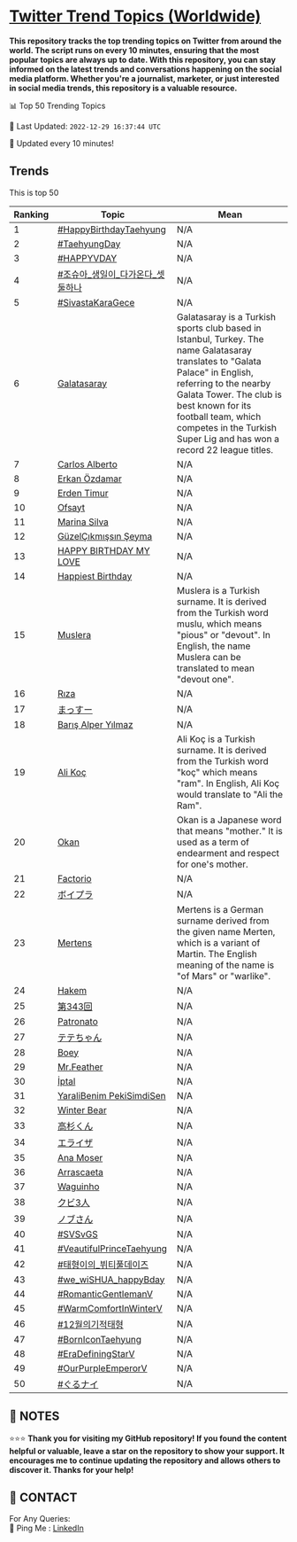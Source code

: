[Twitter Trend Topics (Worldwide)](https://github.com/ErcinDedeoglu/Twitter-Trend-Topics)
==========

**This repository tracks the top trending topics on Twitter from around the world. 
The script runs on every 10 minutes, ensuring that the most popular topics are always up to date. 
With this repository, you can stay informed on the latest trends and conversations happening on the social media platform. 
Whether you're a journalist, marketer, or just interested in social media trends, this repository is a valuable resource.**


📊 Top 50 Trending Topics

📆 Last Updated: `2022-12-29 16:37:44 UTC`

🔧 Updated every 10 minutes!


## Trends

This is top 50

| Ranking | Topic | Mean |
| ------- | ------------ | ------------ |
| 1 | [#HappyBirthdayTaehyung](http://twitter.com/search?q=%23HappyBirthdayTaehyung) | N/A |
| 2 | [#TaehyungDay](http://twitter.com/search?q=%23TaehyungDay) | N/A |
| 3 | [#HAPPYVDAY](http://twitter.com/search?q=%23HAPPYVDAY) | N/A |
| 4 | [#조슈아_생일이_다가온다_셋둘하나](http://twitter.com/search?q=%23%ec%a1%b0%ec%8a%88%ec%95%84_%ec%83%9d%ec%9d%bc%ec%9d%b4_%eb%8b%a4%ea%b0%80%ec%98%a8%eb%8b%a4_%ec%85%8b%eb%91%98%ed%95%98%eb%82%98) | N/A |
| 5 | [#SivastaKaraGece](http://twitter.com/search?q=%23SivastaKaraGece) | N/A |
| 6 | [Galatasaray](http://twitter.com/search?q=Galatasaray) | Galatasaray is a Turkish sports club based in Istanbul, Turkey. The name Galatasaray translates to "Galata Palace" in English, referring to the nearby Galata Tower. The club is best known for its football team, which competes in the Turkish Super Lig and has won a record 22 league titles. |
| 7 | [Carlos Alberto](http://twitter.com/search?q=Carlos+Alberto) | N/A |
| 8 | [Erkan Özdamar](http://twitter.com/search?q=Erkan+%c3%96zdamar) | N/A |
| 9 | [Erden Timur](http://twitter.com/search?q=Erden+Timur) | N/A |
| 10 | [Ofsayt](http://twitter.com/search?q=Ofsayt) | N/A |
| 11 | [Marina Silva](http://twitter.com/search?q=Marina+Silva) | N/A |
| 12 | [GüzelÇıkmışsın Şeyma](http://twitter.com/search?q=G%c3%bczel%c3%87%c4%b1km%c4%b1%c5%9fs%c4%b1n+%c5%9eeyma) | N/A |
| 13 | [HAPPY BIRTHDAY MY LOVE](http://twitter.com/search?q=HAPPY+BIRTHDAY+MY+LOVE) | N/A |
| 14 | [Happiest Birthday](http://twitter.com/search?q=Happiest+Birthday) | N/A |
| 15 | [Muslera](http://twitter.com/search?q=Muslera) | Muslera is a Turkish surname. It is derived from the Turkish word muslu, which means "pious" or "devout". In English, the name Muslera can be translated to mean "devout one". |
| 16 | [Rıza](http://twitter.com/search?q=R%c4%b1za) | N/A |
| 17 | [まっすー](http://twitter.com/search?q=%e3%81%be%e3%81%a3%e3%81%99%e3%83%bc) | N/A |
| 18 | [Barış Alper Yılmaz](http://twitter.com/search?q=Bar%c4%b1%c5%9f+Alper+Y%c4%b1lmaz) | N/A |
| 19 | [Ali Koç](http://twitter.com/search?q=Ali+Ko%c3%a7) | Ali Koç is a Turkish surname. It is derived from the Turkish word "koç" which means "ram". In English, Ali Koç would translate to "Ali the Ram". |
| 20 | [Okan](http://twitter.com/search?q=Okan) | Okan is a Japanese word that means "mother." It is used as a term of endearment and respect for one's mother. |
| 21 | [Factorio](http://twitter.com/search?q=Factorio) | N/A |
| 22 | [ボイプラ](http://twitter.com/search?q=%e3%83%9c%e3%82%a4%e3%83%97%e3%83%a9) | N/A |
| 23 | [Mertens](http://twitter.com/search?q=Mertens) | Mertens is a German surname derived from the given name Merten, which is a variant of Martin. The English meaning of the name is "of Mars" or "warlike". |
| 24 | [Hakem](http://twitter.com/search?q=Hakem) | N/A |
| 25 | [第343回](http://twitter.com/search?q=%e7%ac%ac343%e5%9b%9e) | N/A |
| 26 | [Patronato](http://twitter.com/search?q=Patronato) | N/A |
| 27 | [テテちゃん](http://twitter.com/search?q=%e3%83%86%e3%83%86%e3%81%a1%e3%82%83%e3%82%93) | N/A |
| 28 | [Boey](http://twitter.com/search?q=Boey) | N/A |
| 29 | [Mr.Feather](http://twitter.com/search?q=Mr.Feather) | N/A |
| 30 | [İptal](http://twitter.com/search?q=%c4%b0ptal) | N/A |
| 31 | [YaraliBenim PekiSimdiSen](http://twitter.com/search?q=YaraliBenim+PekiSimdiSen) | N/A |
| 32 | [Winter Bear](http://twitter.com/search?q=Winter+Bear) | N/A |
| 33 | [高杉くん](http://twitter.com/search?q=%e9%ab%98%e6%9d%89%e3%81%8f%e3%82%93) | N/A |
| 34 | [エライザ](http://twitter.com/search?q=%e3%82%a8%e3%83%a9%e3%82%a4%e3%82%b6) | N/A |
| 35 | [Ana Moser](http://twitter.com/search?q=Ana+Moser) | N/A |
| 36 | [Arrascaeta](http://twitter.com/search?q=Arrascaeta) | N/A |
| 37 | [Waguinho](http://twitter.com/search?q=Waguinho) | N/A |
| 38 | [クビ3人](http://twitter.com/search?q=%e3%82%af%e3%83%933%e4%ba%ba) | N/A |
| 39 | [ノブさん](http://twitter.com/search?q=%e3%83%8e%e3%83%96%e3%81%95%e3%82%93) | N/A |
| 40 | [#SVSvGS](http://twitter.com/search?q=%23SVSvGS) | N/A |
| 41 | [#VeautifulPrinceTaehyung](http://twitter.com/search?q=%23VeautifulPrinceTaehyung) | N/A |
| 42 | [#태형이의_뷔티풀데이즈](http://twitter.com/search?q=%23%ed%83%9c%ed%98%95%ec%9d%b4%ec%9d%98_%eb%b7%94%ed%8b%b0%ed%92%80%eb%8d%b0%ec%9d%b4%ec%a6%88) | N/A |
| 43 | [#we_wiSHUA_happyBday](http://twitter.com/search?q=%23we_wiSHUA_happyBday) | N/A |
| 44 | [#RomanticGentlemanV](http://twitter.com/search?q=%23RomanticGentlemanV) | N/A |
| 45 | [#WarmComfortInWinterV](http://twitter.com/search?q=%23WarmComfortInWinterV) | N/A |
| 46 | [#12월의기적태형](http://twitter.com/search?q=%2312%ec%9b%94%ec%9d%98%ea%b8%b0%ec%a0%81%ed%83%9c%ed%98%95) | N/A |
| 47 | [#BornIconTaehyung](http://twitter.com/search?q=%23BornIconTaehyung) | N/A |
| 48 | [#EraDefiningStarV](http://twitter.com/search?q=%23EraDefiningStarV) | N/A |
| 49 | [#OurPurpleEmperorV](http://twitter.com/search?q=%23OurPurpleEmperorV) | N/A |
| 50 | [#ぐるナイ](http://twitter.com/search?q=%23%e3%81%90%e3%82%8b%e3%83%8a%e3%82%a4) | N/A |




## 📝 NOTES

⭐⭐⭐ **Thank you for visiting my GitHub repository! If you found the content helpful or valuable, leave a star on the repository to show your support. It encourages me to continue updating the repository and allows others to discover it. Thanks for your help!**

## 📨 CONTACT

 For Any Queries:  
            🏓 Ping Me : [LinkedIn](https://www.linkedin.com/in/ercindedeoglu/)
